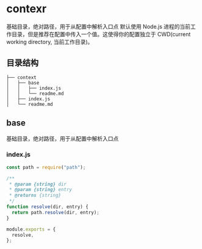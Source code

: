 # contexr

基础目录，绝对路径，用于从配置中解析入口点
默认使用 Node.js 进程的当前工作目录，但是推荐在配置中传入一个值。这使得你的配置独立于 CWD(current working directory, 当前工作目录)。

## 目录结构

```
├── context
│   ├── base
│   │   ├── index.js
│   │   └── readme.md
│   ├── index.js
│   └── readme.md
```

## base

基础目录，绝对路径，用于从配置中解析入口点

### index.js

```js
const path = require("path");

/**
 * @param {string} dir
 * @param {string} entry
 * @returns {string}
 */
function resolve(dir, entry) {
  return path.resolve(dir, entry);
}

module.exports = {
  resolve,
};
```
